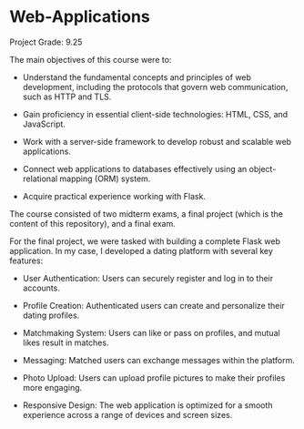 # Web-Applications
Project Grade: 9.25

The main objectives of this course were to:

- Understand the fundamental concepts and principles of web development, including the protocols that govern web communication, such as HTTP and TLS.

- Gain proficiency in essential client-side technologies: HTML, CSS, and JavaScript.

- Work with a server-side framework to develop robust and scalable web applications.

- Connect web applications to databases effectively using an object-relational mapping (ORM) system.

- Acquire practical experience working with Flask.

The course consisted of two midterm exams, a final project (which is the content of this repository), and a final exam.

For the final project, we were tasked with building a complete Flask web application. In my case, I developed a dating platform with several key features:

- User Authentication: Users can securely register and log in to their accounts.

- Profile Creation: Authenticated users can create and personalize their dating profiles.

- Matchmaking System: Users can like or pass on profiles, and mutual likes result in matches.

- Messaging: Matched users can exchange messages within the platform.

- Photo Upload: Users can upload profile pictures to make their profiles more engaging.

- Responsive Design: The web application is optimized for a smooth experience across a range of devices and screen sizes.
